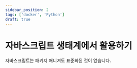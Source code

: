 ```yaml
---
sidebar_position: 2
tags: ['docker', 'Python']
draft: true
---
```


# 자바스크립트 생태계에서 활용하기

자바스크립트는 패키지 매니져도 표준화된 것이 없습니다.
